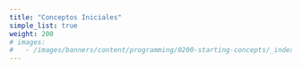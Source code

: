 ```yaml
---
title: "Conceptos Iniciales"
simple_list: true
weight: 200
# images:
#   - /images/banners/content/programming/0200-starting-concepts/_indexpng
---
```

